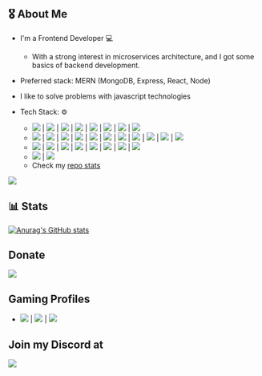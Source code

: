 ## 🎖 About Me
  * I'm a Frontend Developer 💻
    * With a strong interest in microservices architecture, and I got some basics of backend development. 
  
  * Preferred stack: MERN (MongoDB, Express, React, Node)
  * I like to solve problems with javascript technologies

* Tech Stack: ⚙️
  * ![](https://img.shields.io/badge/HTML5-E34F26?style=for-the-badge&logo=html5&logoColor=white) | ![](https://img.shields.io/badge/CSS3-1572B6?style=for-the-badge&logo=css3&logoColor=white) | ![](https://img.shields.io/badge/PHP-777BB4?style=for-the-badge&logo=php&logoColor=white) | ![](https://img.shields.io/badge/Laravel-FF2D20?style=for-the-badge&logo=laravel&logoColor=white) | ![](https://img.shields.io/badge/Sass-CC6699?style=for-the-badge&logo=sass&logoColor=white) | ![](https://img.shields.io/badge/Bootstrap-563D7C?style=for-the-badge&logo=bootstrap&logoColor=white) | ![](https://img.shields.io/badge/Tailwind_CSS-38B2AC?style=for-the-badge&logo=tailwind-css&logoColor=white) | ![](https://img.shields.io/badge/Docker-2CA5E0?style=for-the-badge&logo=docker&logoColor=white)
  * ![](https://img.shields.io/badge/JavaScript-323330?style=for-the-badge&logo=javascript&logoColor=F7DF1E) | ![](https://img.shields.io/badge/TypeScript-007ACC?style=for-the-badge&logo=typescript&logoColor=white) | ![](https://img.shields.io/badge/React-20232A?style=for-the-badge&logo=react&logoColor=61DAFB) | ![](https://img.shields.io/badge/Webpack-8DD6F9?style=for-the-badge&logo=Webpack&logoColor=white) | ![](https://img.shields.io/badge/next.js-000000?style=for-the-badge&logo=nextdotjs&logoColor=white) | ![](https://img.shields.io/badge/Apollo%20GraphQL-311C87?&style=for-the-badge&logo=Apollo%20GraphQL&logoColor=white) | ![](https://img.shields.io/badge/GraphQl-E10098?style=for-the-badge&logo=graphql&logoColor=white) | ![](https://img.shields.io/badge/Node.js-339933?style=for-the-badge&logo=nodedotjs&logoColor=white) | ![](https://img.shields.io/badge/npm-CB3837?style=for-the-badge&logo=npm&logoColor=white) | ![](https://img.shields.io/badge/Express.js-000000?style=for-the-badge&logo=express&logoColor=white) | ![](https://img.shields.io/badge/Redux-593D88?style=for-the-badge&logo=redux&logoColor=white)
  * ![](https://img.shields.io/badge/MySQL-00000F?style=for-the-badge&logo=mysql&logoColor=white) | ![](https://img.shields.io/badge/PostgreSQL-316192?style=for-the-badge&logo=postgresql&logoColor=white) | ![](https://img.shields.io/badge/MongoDB-white?style=for-the-badge&logo=mongodb&logoColor=4EA94B) | ![](https://img.shields.io/badge/Git-F05032?style=for-the-badge&logo=git&logoColor=white) | ![](https://img.shields.io/badge/Jenkins-D24939?style=for-the-badge&logo=Jenkins&logoColor=white) | ![](https://img.shields.io/badge/Amazon_AWS-FF9900?style=for-the-badge&logo=amazonaws&logoColor=white) | ![](https://img.shields.io/badge/travis_CI-3EAAAF?style=for-the-badge&logo=travisci&logoColor=white) | ![](https://img.shields.io/badge/Shell_Script-121011?style=for-the-badge&logo=gnu-bash&logoColor=white)
  * ![](https://img.shields.io/badge/Debian-A81D33?style=for-the-badge&logo=debian&logoColor=white) | ![](https://img.shields.io/badge/mac%20os-000000?style=for-the-badge&logo=apple&logoColor=white)
  * Check my [repo stats](https://profile-summary-for-github.com/user/ferdroid8080)

![](https://komarev.com/ghpvc/?username=ferdroid8080&color=yellowgreen)

## 📊 Stats
[![Anurag's GitHub stats](https://github-readme-stats.vercel.app/api?username=ferdroid8080&count_private=true&show_icons=true&theme=gruvbox)](https://github.com/ferdroid8080)

## Donate
[![](https://img.shields.io/badge/PayPal-00457C?style=for-the-badge&logo=paypal&logoColor=white)](https://paypal.me/andresfmj)

## Gaming Profiles
* ![](https://img.shields.io/badge/Battle.net-000?style=for-the-badge&logo=battle.net&logoColor=148EFF) | ![](https://img.shields.io/badge/Itch.io-FA5C5C?style=for-the-badge&logo=itchdotio&logoColor=white) | ![](https://img.shields.io/badge/PlayStation-003791?style=for-the-badge&logo=playstation&logoColor=white)

## Join my Discord at
[![](https://img.shields.io/badge/Discord-7289DA?style=for-the-badge&logo=discord&logoColor=white)](https://discord.gg/gDfJ67EJ)


